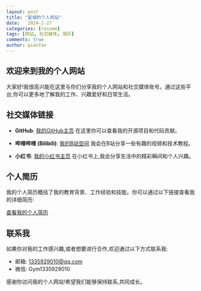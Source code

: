 ```yaml
---
layout: post
title: "星城的个人网站"
date:   2024-1-27
categories: [resume]
tags: [网站, 社交媒体, 简历]
comments: true
author: pianfan
---
```


## 欢迎来到我的个人网站

大家好!我很高兴能在这里与你们分享我的个人网站和社交媒体账号。通过这些平台,你可以更多地了解我的工作、兴趣爱好和日常生活。

## 社交媒体链接

- **GitHub**: [我的GitHub主页](https://star-cheng.github.io/Blog)
  在这里你可以查看我的开源项目和代码贡献。

- **哔哩哔哩 (Bilibili)**: [我的B站空间](https://space.bilibili.com/477519770?spm_id_from=333.337.0.0)
  我会在B站分享一些有趣的视频和技术教程。

- **小红书**: [我的小红书主页](https://www.xiaohongshu.com/user/profile/5fb4ac7f000000000100ab97)
  在小红书上,我会分享生活中的精彩瞬间和个人兴趣。

## 个人简历

我的个人简历概括了我的教育背景、工作经验和技能。你可以通过以下链接查看我的详细简历:

[查看我的个人简历](https://star-cheng.github.io/Blog/html/index/index.html)

## 联系我

如果你对我的工作感兴趣,或者想要进行合作,欢迎通过以下方式联系我:

- 邮箱: <1335929010@qq.com>
- 微信: Gym1335929010

感谢你访问我的个人网站!希望我们能够保持联系,共同成长。
